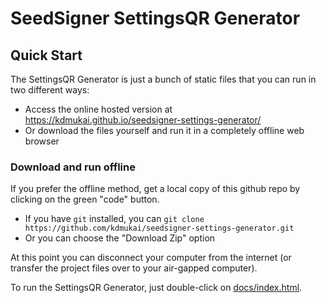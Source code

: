 # SeedSigner SettingsQR Generator


## Quick Start
The SettingsQR Generator is just a bunch of static files that you can run in two different ways:

* Access the online hosted version at https://kdmukai.github.io/seedsigner-settings-generator/
* Or download the files yourself and run it in a completely offline web browser

### Download and run offline
If you prefer the offline method, get a local copy of this github repo by clicking on the green "code" button.

* If you have `git` installed, you can `git clone https://github.com/kdmukai/seedsigner-settings-generator.git`
* Or you can choose the "Download Zip" option

At this point you can disconnect your computer from the internet (or transfer the project files over to your air-gapped computer).

To run the SettingsQR Generator, just double-click on [docs/index.html](docs/index.html).
